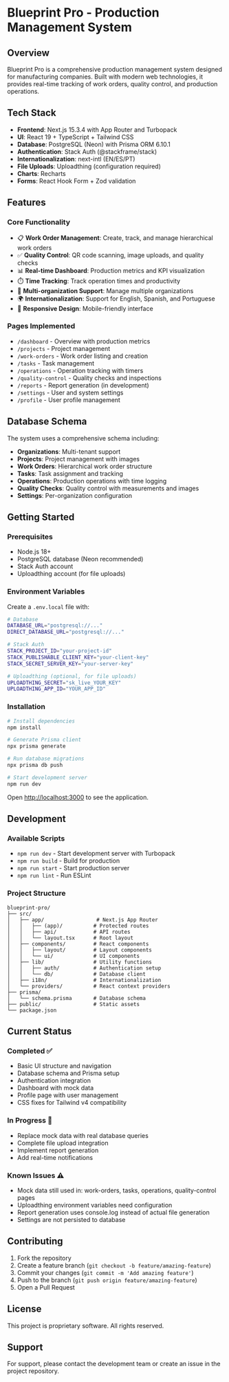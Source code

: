 # Blueprint Pro - Production Management System

## Overview

Blueprint Pro is a comprehensive production management system designed for manufacturing companies. Built with modern web technologies, it provides real-time tracking of work orders, quality control, and production operations.

## Tech Stack

- **Frontend**: Next.js 15.3.4 with App Router and Turbopack
- **UI**: React 19 + TypeScript + Tailwind CSS
- **Database**: PostgreSQL (Neon) with Prisma ORM 6.10.1
- **Authentication**: Stack Auth (@stackframe/stack)
- **Internationalization**: next-intl (EN/ES/PT)
- **File Uploads**: Uploadthing (configuration required)
- **Charts**: Recharts
- **Forms**: React Hook Form + Zod validation

## Features

### Core Functionality
- 📋 **Work Order Management**: Create, track, and manage hierarchical work orders
- ✅ **Quality Control**: QR code scanning, image uploads, and quality checks
- 📊 **Real-time Dashboard**: Production metrics and KPI visualization
- ⏱️ **Time Tracking**: Track operation times and productivity
- 👥 **Multi-organization Support**: Manage multiple organizations
- 🌍 **Internationalization**: Support for English, Spanish, and Portuguese
- 📱 **Responsive Design**: Mobile-friendly interface

### Pages Implemented
- `/dashboard` - Overview with production metrics
- `/projects` - Project management
- `/work-orders` - Work order listing and creation
- `/tasks` - Task management
- `/operations` - Operation tracking with timers
- `/quality-control` - Quality checks and inspections
- `/reports` - Report generation (in development)
- `/settings` - User and system settings
- `/profile` - User profile management

## Database Schema

The system uses a comprehensive schema including:
- **Organizations**: Multi-tenant support
- **Projects**: Project management with images
- **Work Orders**: Hierarchical work order structure
- **Tasks**: Task assignment and tracking
- **Operations**: Production operations with time logging
- **Quality Checks**: Quality control with measurements and images
- **Settings**: Per-organization configuration

## Getting Started

### Prerequisites
- Node.js 18+ 
- PostgreSQL database (Neon recommended)
- Stack Auth account
- Uploadthing account (for file uploads)

### Environment Variables

Create a `.env.local` file with:

```bash
# Database
DATABASE_URL="postgresql://..."
DIRECT_DATABASE_URL="postgresql://..."

# Stack Auth
STACK_PROJECT_ID="your-project-id"
STACK_PUBLISHABLE_CLIENT_KEY="your-client-key"
STACK_SECRET_SERVER_KEY="your-server-key"

# Uploadthing (optional, for file uploads)
UPLOADTHING_SECRET="sk_live_YOUR_KEY"
UPLOADTHING_APP_ID="YOUR_APP_ID"
```

### Installation

```bash
# Install dependencies
npm install

# Generate Prisma client
npx prisma generate

# Run database migrations
npx prisma db push

# Start development server
npm run dev
```

Open [http://localhost:3000](http://localhost:3000) to see the application.

## Development

### Available Scripts

- `npm run dev` - Start development server with Turbopack
- `npm run build` - Build for production
- `npm run start` - Start production server
- `npm run lint` - Run ESLint

### Project Structure

```
blueprint-pro/
├── src/
│   ├── app/                 # Next.js App Router
│   │   ├── (app)/          # Protected routes
│   │   ├── api/            # API routes
│   │   └── layout.tsx      # Root layout
│   ├── components/         # React components
│   │   ├── layout/         # Layout components
│   │   └── ui/             # UI components
│   ├── lib/                # Utility functions
│   │   ├── auth/           # Authentication setup
│   │   └── db/             # Database client
│   ├── i18n/               # Internationalization
│   └── providers/          # React context providers
├── prisma/
│   └── schema.prisma       # Database schema
├── public/                 # Static assets
└── package.json
```

## Current Status

### Completed ✅
- Basic UI structure and navigation
- Database schema and Prisma setup
- Authentication integration
- Dashboard with mock data
- Profile page with user management
- CSS fixes for Tailwind v4 compatibility

### In Progress 🚧
- Replace mock data with real database queries
- Complete file upload integration
- Implement report generation
- Add real-time notifications

### Known Issues ⚠️
- Mock data still used in: work-orders, tasks, operations, quality-control pages
- Uploadthing environment variables need configuration
- Report generation uses console.log instead of actual file generation
- Settings are not persisted to database

## Contributing

1. Fork the repository
2. Create a feature branch (`git checkout -b feature/amazing-feature`)
3. Commit your changes (`git commit -m 'Add amazing feature'`)
4. Push to the branch (`git push origin feature/amazing-feature`)
5. Open a Pull Request

## License

This project is proprietary software. All rights reserved.

## Support

For support, please contact the development team or create an issue in the project repository.
